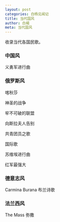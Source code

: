 ```yaml
---
layout: post
categories: 白杨见闻记
title: 当代国风
author: 白楊
meta: 当代国风
---
```


收录当代各国民歌。

### 中国风

义勇军进行曲



### 俄罗斯风

喀秋莎

神圣的战争

牢不可破的联盟

向斯拉夫人告别

共青团员之歌

国际歌

苏维埃进行曲

红军最强大

### 德意志风

Carmina Burana 布兰诗歌

### 法兰西风

The Mass 弥撒